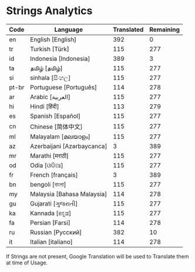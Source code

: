 # Strings Analytics


| Code | Language | Translated | Remaining |
|----|-------|-------|---|
| en | English [English] | 392 | 0 |
| tr | Turkish [Türk] | 115 | 277 |
| id | Indonesia [Indonesia] | 389 | 3 |
| ta | தமிழ் [தமிழ்] | 115 | 277 |
| si | sinhala [සිංහල] | 115 | 277 |
| pt-br | Portuguese [Português] | 114 | 278 |
| ar | Arabic [العربية] | 115 | 277 |
| hi | Hindi [हिंदी] | 113 | 279 |
| es | Spanish [Español] | 115 | 277 |
| cn | Chinese [简体中文] | 115 | 277 |
| ml | Malayalam [മലയാളം] | 115 | 277 |
| az | Azerbaijani [Azərbaycanca] | 3 | 389 |
| mr | Marathi [मराठी] | 115 | 277 |
| od | Odia [ଓଡିଆ] | 115 | 277 |
| fr | French [français] | 3 | 389 |
| bn | bengoli [বাংলা] | 115 | 277 |
| my | Malaysia [Bahasa Malaysia] | 114 | 278 |
| gu | Gujarati [ગુજરાતી] | 115 | 277 |
| ka | Kannada [ಕನ್ನಡ] | 115 | 277 |
| fa | Persian [Farsi] | 114 | 278 |
| ru | Russian [Русский] | 382 | 10 |
| it | Italian [italiano] | 114 | 278 |


If Strings are not present, Google Translation will be used to Translate them at time of Usage.